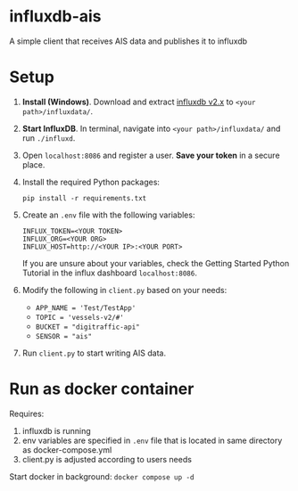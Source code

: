 # influxdb-ais
A simple client that receives AIS data and publishes it to influxdb


# Setup
1. **Install (Windows)**. Download and extract [influxdb v2.x](https://docs.influxdata.com/influxdb/v2/install/) to `<your path>/influxdata/`.

2. **Start InfluxDB**. In terminal, navigate into `<your path>/influxdata/` and run `./influxd`.

3. Open `localhost:8086` and register a user. **Save your token** in a secure place.

4. Install the required Python packages:
   ```
   pip install -r requirements.txt
   ```

5. Create an `.env` file with the following variables:
   ```
   INFLUX_TOKEN=<YOUR TOKEN>
   INFLUX_ORG=<YOUR ORG>
   INFLUX_HOST=http://<YOUR IP>:<YOUR PORT>
   ```

   If you are unsure about your variables, check the Getting Started Python Tutorial in the influx dashboard `localhost:8086`.

6. Modify the following in `client.py` based on your needs:
   - `APP_NAME = 'Test/TestApp'`
   - `TOPIC = 'vessels-v2/#'`
   - `BUCKET = "digitraffic-api"`
   - `SENSOR = "ais"`

7. Run `client.py` to start writing AIS data.


# Run as docker container
Requires:
1. influxdb is running 
2. env variables are specified in `.env` file that is located in same directory as docker-compose.yml
3. client.py is adjusted according to users needs

Start docker in background:
```docker compose up -d```
